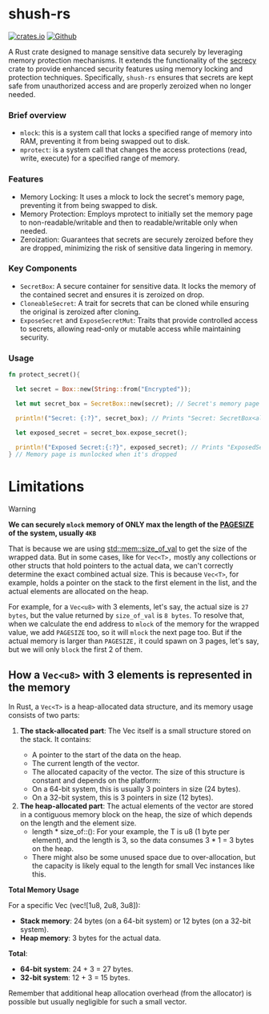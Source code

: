 # shush-rs

[![crates.io](https://img.shields.io/crates/v/shush-rs.svg)](https://crates.io/crates/shush-rs)
[![Github](https://img.shields.io/badge/github-eyob94/shush-rs)](https://github.com/Eyob94/shush-rs)

A Rust crate designed to manage sensitive data securely by leveraging memory protection mechanisms. It extends the functionality of the [secrecy](https://crates.io/crates/secrecy) crate to provide enhanced security features using memory locking and protection techniques. Specifically, `shush-rs` ensures that secrets are kept safe from unauthorized access and are properly zeroized when no longer needed.

### Brief overview

- `mlock`: this is a system call that locks a specified range of memory into RAM, preventing it from being swapped out to disk.
- `mprotect`: is a system call that changes the access protections (read, write, execute) for a specified range of memory.

### Features

- Memory Locking: It uses a mlock to lock the secret's memory page, preventing it from being swapped to disk.
- Memory Protection: Employs mprotect to initially set the memory page to non-readable/writable and then to readable/writable only when needed.
- Zeroization: Guarantees that secrets are securely zeroized before they are dropped, minimizing the risk of sensitive data lingering in memory.

### Key Components

- `SecretBox`: A secure container for sensitive data. It locks the memory of the contained secret and ensures it is zeroized on drop.
- `CloneableSecret`: A trait for secrets that can be cloned while ensuring the original is zeroized after cloning.
- `ExposeSecret` and `ExposeSecretMut`: Traits that provide controlled access to secrets, allowing read-only or mutable access while maintaining security.

### Usage

```rust
fn protect_secret(){

  let secret = Box::new(String::from("Encrypted"));

  let mut secret_box = SecretBox::new(secret); // Secret's memory page is mlocked

  println!("Secret: {:?}", secret_box); // Prints "Secret: SecretBox<alloc::string::String>([REDACTED])"

  let exposed_secret = secret_box.expose_secret();

  println!("Exposed Secret:{:?}", exposed_secret); // Prints "ExposedSecret: SecretGuardMut { data: "Encrypted" }"
} // Memory page is munlocked when it's dropped

```

# Limitations

> [!WARNING]  
> **We can securely `mlock` memory of ONLY max the length of the [PAGESIZE](https://www.gnu.org/software/libc/manual/html_node/Query-Memory-Parameters.html) of the system, usually `4KB`**

That is because we are using [std::mem::size_of_val](https://doc.rust-lang.org/std/mem/fn.size_of_val.html) to get the size of the wrapped data. But in some cases, like for `Vec<T>,` mostly any collections or other structs that hold pointers to the actual data, we can't correctly determine the exact combined actual size. This is because `Vec<T>`, for example, holds a pointer on the stack to the first element in the list, and the actual elements are allocated on the heap.

For example, for a `Vec<u8>` with 3 elements, let's say, the actual size is `27 bytes`, but the value returned by `size_of_val` is `8 bytes`. To resolve that, when we calculate the end address to `mlock` of the memory for the wrapped value, we add `PAGESIZE` too, so it will `mlock` the next page too. But if the actual memory is larger than `PAGESIZE,` it could spawn on 3 pages, let's say, but we will only `block` the first 2 of them.

## How a `Vec<u8>` with 3 elements is represented in the memory

In Rust, a `Vec<T>` is a heap-allocated data structure, and its memory usage consists of two parts:
1. **The stack-allocated part**: The Vec<T> itself is a small structure stored on the stack. It contains:
    - A pointer to the start of the data on the heap.
    - The current length of the vector.
    - The allocated capacity of the vector.
   The size of this structure is constant and depends on the platform:
    - On a 64-bit system, this is usually 3 pointers in size (24 bytes).
    - On a 32-bit system, this is 3 pointers in size (12 bytes).
2. **The heap-allocated part**: The actual elements of the vector are stored in a contiguous memory block on the heap, the size of which depends on the length and the element size.
    - length * size_of::<T>(): For your example, the T is u8 (1 byte per element), and the length is 3, so the data consumes 3 * 1 = 3 bytes on the heap.
    - There might also be some unused space due to over-allocation, but the capacity is likely equal to the length for small Vec instances like this.

**Total Memory Usage**

For a specific Vec<u8> (vec![1u8, 2u8, 3u8]):
- **Stack memory**: 24 bytes (on a 64-bit system) or 12 bytes (on a 32-bit system).
- **Heap memory**: 3 bytes for the actual data.

**Total**:
- **64-bit system**: 24 + 3 = 27 bytes.
- **32-bit system**: 12 + 3 = 15 bytes.

Remember that additional heap allocation overhead (from the allocator) is possible but usually negligible for such a small vector.
